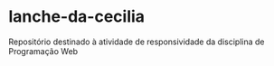 # lanche-da-cecilia
Repositório destinado à atividade de responsividade da disciplina de Programação Web
